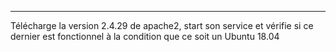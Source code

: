 ---
Télécharge la version 2.4.29 de apache2, start son service et vérifie si ce dernier est fonctionnel à la condition que ce soit un Ubuntu 18.04
